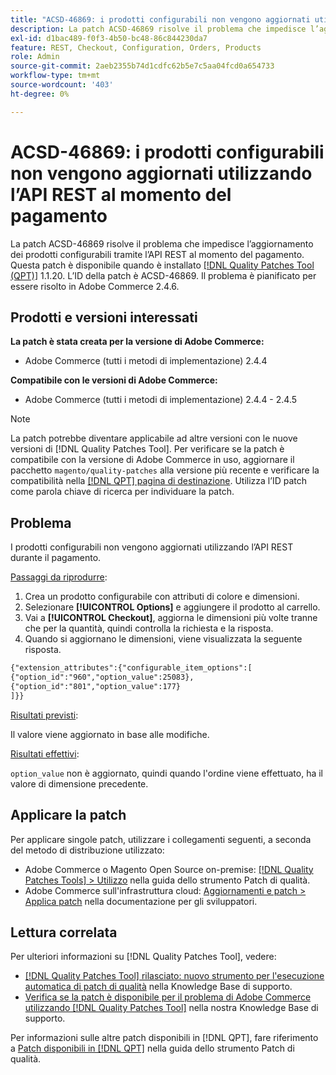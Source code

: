 ```yaml
---
title: "ACSD-46869: i prodotti configurabili non vengono aggiornati utilizzando l’API REST al momento del pagamento"
description: La patch ACSD-46869 risolve il problema che impedisce l’aggiornamento dei prodotti configurabili tramite l’API REST al momento del pagamento. Questa patch è disponibile quando è installato [Quality Patches Tool (QPT)](/help/announcements/adobe-commerce-announcements/magento-quality-patches-released-new-tool-to-self-serve-quality-patches.md) 1.1.20. L’ID della patch è ACSD-46869. Il problema è pianificato per essere risolto in Adobe Commerce 2.4.6.
exl-id: d1bac489-f0f3-4b50-bc48-86c844230da7
feature: REST, Checkout, Configuration, Orders, Products
role: Admin
source-git-commit: 2aeb2355b74d1cdfc62b5e7c5aa04fcd0a654733
workflow-type: tm+mt
source-wordcount: '403'
ht-degree: 0%

---
```


# ACSD-46869: i prodotti configurabili non vengono aggiornati utilizzando l’API REST al momento del pagamento

La patch ACSD-46869 risolve il problema che impedisce l’aggiornamento dei prodotti configurabili tramite l’API REST al momento del pagamento. Questa patch è disponibile quando è installato [[!DNL Quality Patches Tool (QPT)]](/help/announcements/adobe-commerce-announcements/magento-quality-patches-released-new-tool-to-self-serve-quality-patches.md) 1.1.20. L’ID della patch è ACSD-46869. Il problema è pianificato per essere risolto in Adobe Commerce 2.4.6.

## Prodotti e versioni interessati

**La patch è stata creata per la versione di Adobe Commerce:**

* Adobe Commerce (tutti i metodi di implementazione) 2.4.4

**Compatibile con le versioni di Adobe Commerce:**

* Adobe Commerce (tutti i metodi di implementazione) 2.4.4 - 2.4.5

>[!NOTE]
>
>La patch potrebbe diventare applicabile ad altre versioni con le nuove versioni di [!DNL Quality Patches Tool]. Per verificare se la patch è compatibile con la versione di Adobe Commerce in uso, aggiornare il pacchetto `magento/quality-patches` alla versione più recente e verificare la compatibilità nella [[!DNL QPT] pagina di destinazione](https://experienceleague.adobe.com/tools/commerce-quality-patches/index.html). Utilizza l’ID patch come parola chiave di ricerca per individuare la patch.

## Problema

I prodotti configurabili non vengono aggiornati utilizzando l’API REST durante il pagamento.

<u>Passaggi da riprodurre</u>:

1. Crea un prodotto configurabile con attributi di colore e dimensioni.
1. Selezionare **[!UICONTROL Options]** e aggiungere il prodotto al carrello.
1. Vai a **[!UICONTROL Checkout]**, aggiorna le dimensioni più volte tranne che per la quantità, quindi controlla la richiesta e la risposta.
1. Quando si aggiornano le dimensioni, viene visualizzata la seguente risposta.

```REST API
{"extension_attributes":{"configurable_item_options":[
{"option_id":"960","option_value":25083},
{"option_id":"801","option_value":177}
]}}
```

<u>Risultati previsti</u>:

Il valore viene aggiornato in base alle modifiche.

<u>Risultati effettivi</u>:

`option_value` non è aggiornato, quindi quando l&#39;ordine viene effettuato, ha il valore di dimensione precedente.

## Applicare la patch

Per applicare singole patch, utilizzare i collegamenti seguenti, a seconda del metodo di distribuzione utilizzato:

* Adobe Commerce o Magento Open Source on-premise: [[!DNL Quality Patches Tools] > Utilizzo](https://experienceleague.adobe.com/docs/commerce-operations/tools/quality-patches-tool/usage.html) nella guida dello strumento Patch di qualità.
* Adobe Commerce sull&#39;infrastruttura cloud: [Aggiornamenti e patch > Applica patch](https://experienceleague.adobe.com/en/docs/commerce-cloud-service/user-guide/develop/upgrade/apply-patches) nella documentazione per gli sviluppatori.

## Lettura correlata

Per ulteriori informazioni su [!DNL Quality Patches Tool], vedere:

* [[!DNL Quality Patches Tool] rilasciato: nuovo strumento per l&#39;esecuzione automatica di patch di qualità](/help/announcements/adobe-commerce-announcements/magento-quality-patches-released-new-tool-to-self-serve-quality-patches.md) nella Knowledge Base di supporto.
* [Verifica se la patch è disponibile per il problema di Adobe Commerce utilizzando  [!DNL Quality Patches Tool]](https://experienceleague.adobe.com/docs/commerce-knowledge-base/kb/support-tools/patches/check-patch-for-magento-issue-with-magento-quality-patches.html) nella nostra Knowledge Base di supporto.

Per informazioni sulle altre patch disponibili in [!DNL QPT], fare riferimento a [Patch disponibili in [!DNL QPT]](https://experienceleague.adobe.com/tools/commerce-quality-patches/index.html) nella guida dello strumento Patch di qualità.
